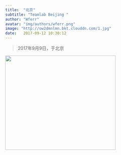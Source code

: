 ```yaml
---
title:  "北京"
subtitle: "Teamlab Beijing "
author: "Wferr"
avatar: "img/authors/wferr.png"
image: "http://ow2dmnlmn.bkt.clouddn.com/1.jpg"
date:   2017-09-12 10:30:12
---
```


<blockquote class="blockquote-center">2017年9月9日，于北京</blockquote>

<img width="350" height="300" src="http://ow2dmnlmn.bkt.clouddn.com/8.jpg"/>
